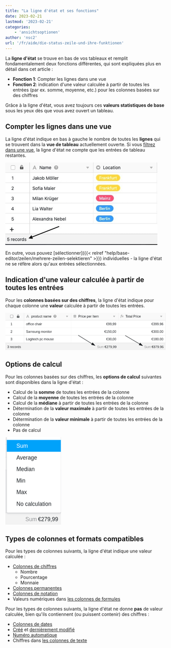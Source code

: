 ```yaml
---
title: "La ligne d'état et ses fonctions"
date: 2023-02-21
lastmod: '2023-02-21'
categories:
    - 'ansichtsoptionen'
author: 'nsc2'
url: '/fr/aide/die-status-zeile-und-ihre-funktionen'
---
```


La **ligne d'état** se trouve en bas de vos tableaux et remplit fondamentalement deux fonctions différentes, qui sont expliquées plus en détail dans cet article :

- **Fonction 1**: Compter les lignes dans une vue
- **Fonction 2**: indication d'une valeur calculée à partir de toutes les entrées (par ex. somme, moyenne, etc.) pour les colonnes basées sur des chiffres

Grâce à la ligne d'état, vous avez toujours ces **valeurs statistiques de base** sous les yeux dès que vous avez ouvert un tableau.

## Compter les lignes dans une vue

La ligne d'état indique en bas à gauche le nombre de toutes les **lignes** qui se trouvent dans la **vue de tableau** actuellement ouverte. Si vous [filtrez dans une vue](https://seatable.io/fr/docs/ansichtsoptionen/filtern-von-eintraegen-in-einer-ansicht/), la ligne d'état ne compte que les entrées de tableau restantes.

![La ligne d'état indique toujours le nombre de lignes dans la vue de tableau actuellement ouverte](images/status-cell-function-1.jpg)

En outre, vous pouvez [sélectionner]({{< relref "help/base-editor/zeilen/mehrere-zeilen-selektieren" >}}) individuelles - la ligne d'état ne se réfère alors qu'aux entrées sélectionnées.

## Indication d'une valeur calculée à partir de toutes les entrées

Pour les **colonnes basées sur des chiffres**, la ligne d'état indique pour chaque colonne une **valeur** calculée à partir de toutes les entrées.

![Valeurs calculées dans les lignes d'état](images/the-status-cell-function-2-1.png)

## Options de calcul

Pour les colonnes basées sur des chiffres, les **options de calcul** suivantes sont disponibles dans la ligne d'état :

- Calcul de la **somme** de toutes les entrées de la colonne
- Calcul de la **moyenne** de toutes les entrées de la colonne
- Calcul de la **médiane** à partir de toutes les entrées de la colonne
- Détermination de la **valeur maximale** à partir de toutes les entrées de la colonne
- Détermination de la **valeur minimale** à partir de toutes les entrées de la colonne
- Pas de calcul

![Options de calcul de la ligne d'état](images/berechnungsoptionen-status-zeile.png)

## Types de colonnes et formats compatibles

Pour les types de colonnes suivants, la ligne d'état indique une valeur calculée :

- [Colonnes de chiffres](https://seatable.io/fr/docs/text-und-zahlen/die-zahlen-spalte/)
    - Nombre
    - Pourcentage
    - Monnaie
- [Colonnes permanentes](https://seatable.io/fr/docs/datum-dauer-und-personen/die-dauer-spalte/)
- [Colonnes de notation](https://seatable.io/fr/docs/auswahlspalten/die-rating-spalte/)
- Valeurs numériques dans [les colonnes de formules](https://seatable.io/fr/docs/formeln/grundlagen-von-seatable-formeln/)

Pour les types de colonnes suivants, la ligne d'état ne donne **pas** de valeur calculée, bien qu'ils contiennent (ou puissent contenir) des chiffres :

- [Colonnes de dates](https://seatable.io/fr/docs/datum-dauer-und-personen/die-datum-spalte/)
- [Créé](https://seatable.io/fr/docs/datum-dauer-und-personen/die-spalten-ersteller-und-erstellt/) et [dernièrement modifié](https://seatable.io/fr/docs/datum-dauer-und-personen/die-spalten-letzter-bearbeiter-und-zuletzt-bearbeitet/)
- [Numéro automatique](https://seatable.io/fr/docs/text-und-zahlen/der-spaltentyp-automatische-nummer/)
- Chiffres dans [les colonnes de texte](https://seatable.io/fr/docs/text-und-zahlen/die-spalten-text-und-formatierter-text/)
